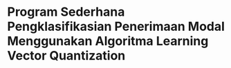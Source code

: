 # Program Sederhana Pengklasifikasian Penerimaan Modal Menggunakan Algoritma Learning Vector Quantization
